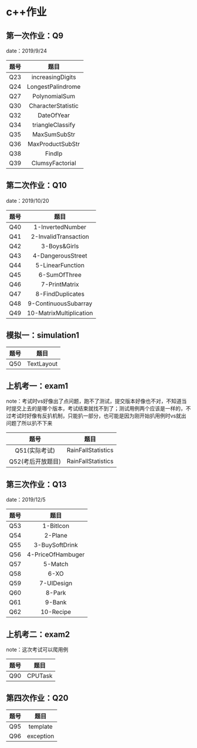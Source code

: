 # c++作业

## 第一次作业：Q9

date：2019/9/24

| 题号 |        题目        |
| :--: | :----------------: |
| Q23  |  increasingDigits  |
| Q24  | LongestPalindrome  |
| Q27  |   PolynomialSum    |
| Q30  | CharacterStatistic |
| Q32  |     DateOfYear     |
| Q34  |  triangleClassify  |
| Q35  |    MaxSumSubStr    |
| Q36  |  MaxProductSubStr  |
| Q38  |       FindIp       |
| Q39  |  ClumsyFactorial   |

## 第二次作业：Q10

date：2019/10/20

| 题号 |          题目           |
| :--: | :---------------------: |
| Q40  |    1-InvertedNumber     |
| Q41  |  2-InvalidTransaction   |
| Q42  |      3-Boys&Girls       |
| Q43  |    4-DangerousStreet    |
| Q44  |    5-LinearFunction     |
| Q45  |      6-SumOfThree       |
| Q46  |      7-PrintMatrix      |
| Q47  |    8-FindDuplicates     |
| Q48  |  9-ContinuousSubarray   |
| Q49  | 10-MatrixMultiplication |

## 模拟一：simulation1

| 题号 |    题目    |
| :--: | :--------: |
| Q50  | TextLayout |

## 上机考一：exam1

note：考试时vs好像出了点问题，跑不了测试，提交版本好像也不对，不知道当时提交上去的是哪个版本，考试结束就找不到了；测试用例两个应该是一样的，不过考试时好像有反扒机制，只能扒一部分，也可能是因为刚开始扒用例时vs就出问题了所以扒不下来

|       题号        |        题目        |
| :---------------: | :----------------: |
|   Q51(实际考试)   | RainFallStatistics |
| Q52(考后开放题目) | RainFallStatistics |



## 第三次作业：Q13

date：2019/12/5

| 题号 |       题目        |
| :--: | :---------------: |
| Q53  |     1-BitIcon     |
| Q54  |      2-Plane      |
| Q55  |  3-BuySoftDrink   |
| Q56  | 4-PriceOfHambuger |
| Q57  |      5-Match      |
| Q58  |       6-XO        |
| Q59  |    7-UIDesign     |
| Q60  |      8-Park       |
| Q61  |      9-Bank       |
| Q62  |     10-Recipe     |



## 上机考二：exam2

note：这次考试可以爬用例

| 题号 |  题目   |
| :--: | :-----: |
| Q90  | CPUTask |



## 第四次作业：Q20

| 题号 |   题目    |
| :--: | :-------: |
| Q95  | template  |
| Q96  | exception |